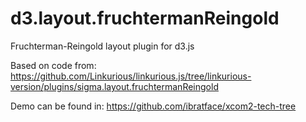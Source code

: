 # d3.layout.fruchtermanReingold
Fruchterman-Reingold layout plugin for d3.js

Based on code from:
https://github.com/Linkurious/linkurious.js/tree/linkurious-version/plugins/sigma.layout.fruchtermanReingold

Demo can be found in:
https://github.com/ibratface/xcom2-tech-tree
